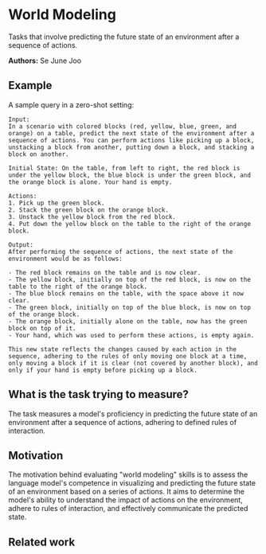# World Modeling

Tasks that involve predicting the future state of an environment after a sequence of actions.

**Authors:** Se June Joo

## Example

A sample query in a zero-shot setting:

```
Input:
In a scenario with colored blocks (red, yellow, blue, green, and orange) on a table, predict the next state of the environment after a sequence of actions. You can perform actions like picking up a block, unstacking a block from another, putting down a block, and stacking a block on another.

Initial State: On the table, from left to right, the red block is under the yellow block, the blue block is under the green block, and the orange block is alone. Your hand is empty.

Actions:
1. Pick up the green block.
2. Stack the green block on the orange block.
3. Unstack the yellow block from the red block.
4. Put down the yellow block on the table to the right of the orange block.

Output:
After performing the sequence of actions, the next state of the environment would be as follows:

- The red block remains on the table and is now clear.
- The yellow block, initially on top of the red block, is now on the table to the right of the orange block.
- The blue block remains on the table, with the space above it now clear.
- The green block, initially on top of the blue block, is now on top of the orange block.
- The orange block, initially alone on the table, now has the green block on top of it.
- Your hand, which was used to perform these actions, is empty again.

This new state reflects the changes caused by each action in the sequence, adhering to the rules of only moving one block at a time, only moving a block if it is clear (not covered by another block), and only if your hand is empty before picking up a block.
```

## What is the task trying to measure?

The task measures a model's proficiency in predicting the future state of an environment after a sequence of actions, adhering to defined rules of interaction.

## Motivation

The motivation behind evaluating "world modeling" skills is to assess the language model's competence in visualizing and predicting the future state of an environment based on a series of actions. It aims to determine the model's ability to understand the impact of actions on the environment, adhere to rules of interaction, and effectively communicate the predicted state.

## Related work

